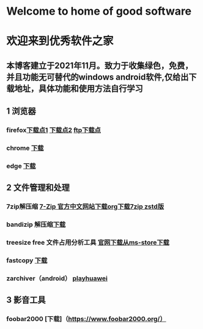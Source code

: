 # Welcome to home of good software
# 欢迎来到优秀软件之家
## 本博客建立于2021年11月。致力于收集绿色，免费，并且功能无可替代的windows android软件,仅给出下载地址，具体功能和使用方法自行学习
## 1 浏览器

### firefox[下载点1](https://www.mozilla.org/zh-CN/firefox/) [下载点2](https://archive.mozilla.org/pub/firefox/releases/)  [ftp下载点](http://ftp.mozilla.org/pub/firefox/releases/)

### chrome [下载](https://www.google.cn/chrome/)

###  edge [下载](https://www.microsoft.com/zh-cn/edge)

## 2 文件管理和处理

### 7zip解压缩 [7-Zip 官方中文网站下载](https://sparanoid.com/lab/7z/)[org下载](https://www.7-zip.org/)[7zip zstd版](https://github.com/mcmilk/7-Zip-zstd/releases)

### bandizip 解压缩[下载](http://www.bandisoft.com/bandizip/)

### treesize free 文件占用分析工具 [官网下载](https://www.jam-software.com/treesize_free)[从ms-store下载](https://www.microsoft.com/store/productId/9NBLGGH40881)

### fastcopy [下载](https://fastcopy.jp/)

### zarchiver（android） [play](https://play.google.com/store/apps/details?id=ru.zdevs.zarchiver)[huawei](https://appgallery.huawei.com/#/app/C101456705)

## 3 影音工具
### foobar2000  [下载]（https://www.foobar2000.org/）
